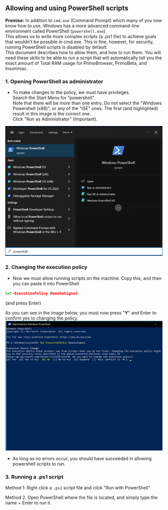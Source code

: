 ## Allowing and using PowerShell scripts

__Premise:__ In addition to `cmd.exe` (Command Prompt) which many of you now know how to use, Windows has a more advanced command-line environment called PowerShell (`powershell.exe`).  
This allows us to write more complex scripts (a .ps1 file) to achieve goals that wouldn't be possible in cmd.exe. This is fine, however, for security, running PowerShell scripts is disabled by default.  
This document describes how to allow them, and how to run them. You will need these skills to be able to run a script that will automatically tell you the exact amount of Total RAM usage for PrimoBrowser, PrimoBeta, and Insomniac.

### 1. Opening PowerShell as administrator
 - To make changes to the policy, we must have privileges.  
 Search the Start Menu for "powershell".  
  Note that there will be more than one entry. Do not select the "Windows Powershell (x86)", or any of the "ISE" ones. The first (and highlighted) result in this image is the correct one.  
 Click "Run as Administrator" (Important).
 <img src="https://github.com/primo-browser/alex-store/blob/main/imgs/searching_for_powershell.png" width="500">

### 2. Changing the execution policy
 - Now we must allow running scripts on the machine. Copy this, and then you can paste it into PowerShell

 ```cmd
 Set-ExecutionPolicy RemoteSigned
 ```
 (and press Enter)

 As you can see in the image below, you must now press "__Y__" and Enter to confirm yes to changing the policy.
 <img src="https://github.com/primo-browser/alex-store/blob/main/imgs/set_execution_policy.png" width="500">

 - As long as no errors occur, you should have succeeded in allowing powershell scripts to run.

### 3. Running a .ps1 script

 Method 1: Right click a `.ps1` script file and click "Run with PowerShell"

 Method 2. Open PowerShell where the file is located, and simply type the name + Enter to run it.
